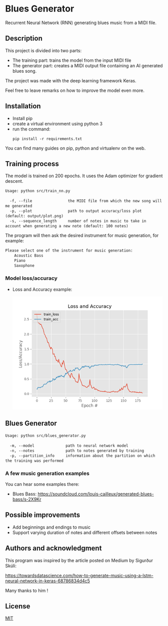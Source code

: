 # Blues Generator

Recurrent Neural Network (RNN) generating blues music from a MIDI file.

## Description

This project is divided into two parts:

* The training part: trains the model from the input MIDI file
* The generator part: creates a MIDI output file containing an AI generated blues song. 

The project was made with the deep learning framework Keras.

Feel free to leave remarks on how to improve the model even more.

## Installation

   * Install pip
   * create a virtual environment using python 3
   * run the command:
       ```
       pip install -r requirements.txt
       ```
You can find many guides on pip, python and virtualenv on the web.
    
## Training process

The model is trained on 200 epochs. It uses the Adam optimizer for gradient descent.

```
Usage: python src/train_nn.py

  -f, --file                the MIDI file from which the new song will me generated  
  -p, --plot                path to output accuracy/loss plot (default: output/plot.png)  
  -s, --sequence_length     number of notes in music to take in account when generating a new note (default: 100 notes)
```

The program will then ask the desired instrument for music generation, for example:

```
Please select one of the instrument for music generation:
	Acoustic Bass
	Piano
	Saxophone
```

### Model loss/accuracy

* Loss and Accuracy example:

   ![Image](./output/plot.png) 
   
## Blues Generator

```
Usage: python src/blues_generator.py

  -m, --model              path to neural network model  
  -n, --notes              path to notes generated by training
  -p, --partition_info     information about the partition on which the training was performed
```

### A few music generation examples

You can hear some examples there:

   * Blues Bass: https://soundcloud.com/louis-cailleux/generated-blues-bass/s-2X9Kr

## Possible improvements

* Add beginnings and endings to music
* Support varying duration of notes and different offsets between notes
    
## Authors and acknowledgment

This program was inspired by the article posted on Medium by Sigurður Skúli:

https://towardsdatascience.com/how-to-generate-music-using-a-lstm-neural-network-in-keras-68786834d4c5

Many thanks to him !

## License
[MIT](https://choosealicense.com/licenses/mit/)